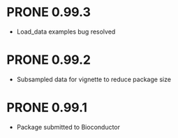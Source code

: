 # PRONE 0.99.3

* Load_data examples bug resolved


# PRONE 0.99.2

* Subsampled data for vignette to reduce package size

# PRONE 0.99.1

* Package submitted to Bioconductor
